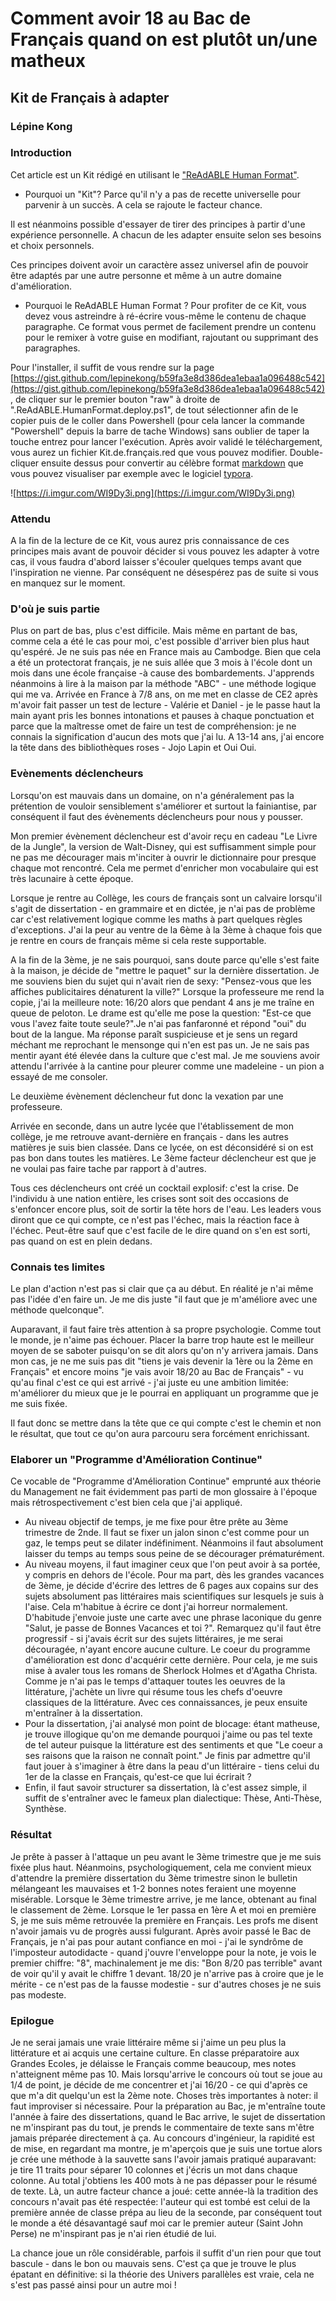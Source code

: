
# Comment avoir 18 au Bac de Français quand on est plutôt un/une matheux


## Kit de Français à adapter


### Lépine Kong


### Introduction


Cet article est un Kit rédigé en utilisant le ["ReAdABLE Human Format"](http://readablehumanformat.com). 

- Pourquoi un "Kit"? Parce qu'il n'y a pas de recette universelle pour parvenir à un succès. A cela se rajoute le facteur chance.

Il est néanmoins possible d'essayer de tirer des principes à partir d'une expérience  personnelle. A chacun de les adapter ensuite selon ses besoins et choix personnels.

Ces principes doivent avoir un caractère assez universel afin de pouvoir être adaptés par une autre personne et même à un autre domaine d'amélioration.

- Pourquoi le ReAdABLE Human Format ? Pour profiter de ce Kit, vous devez vous astreindre à ré-écrire vous-même le contenu de chaque paragraphe. Ce format vous permet de facilement prendre un contenu pour le remixer à votre guise en modifiant, rajoutant ou supprimant des paragraphes. 

Pour l'installer, il suffit de vous rendre sur la page [https://gist.github.com/lepinekong/b59fa3e8d386dea1ebaa1a096488c542](https://gist.github.com/lepinekong/b59fa3e8d386dea1ebaa1a096488c542), de cliquer sur le premier bouton "raw" à droite de ".ReAdABLE.HumanFormat.deploy.ps1", de tout sélectionner afin de le copier puis de le coller dans Powershell (pour cela lancer la commande "Powershell" depuis la barre de tache Windows) sans oublier de taper la touche entrez pour lancer l'exécution. Après avoir validé le téléchargement, vous aurez un fichier Kit.de.français.red que vous pouvez modifier. Double-cliquer ensuite dessus pour convertir au célèbre format [markdown](https://daringfireball.net/projects/markdown/syntax) que vous pouvez visualiser par exemple avec le logiciel [typora](https://typora.io/).


![https://i.imgur.com/WI9Dy3i.png](https://i.imgur.com/WI9Dy3i.png)
                    

### Attendu

A la fin de la lecture de ce Kit, vous aurez pris connaissance de ces principes mais avant de pouvoir décider si vous pouvez les adapter à votre cas, il vous faudra d'abord laisser s'écouler quelques temps avant que l'inspiration ne vienne. Par conséquent ne désespérez pas de suite si vous en manquez sur le moment.

### D'où je suis partie

Plus on part de bas, plus c'est difficile. Mais même en partant de bas, comme cela a été le cas pour moi, c'est possible d'arriver bien plus haut qu'espéré.
Je ne suis pas née en France mais au Cambodge. Bien que cela a été un protectorat français, je ne suis allée que 3 mois à l'école dont un mois dans une école française -à cause des bombardements. J'apprends néanmoins à lire à la maison par la méthode "ABC" - une méthode logique qui me va. Arrivée en France à 7/8 ans, on me met en classe de CE2 après m'avoir fait passer un test de lecture - Valérie et Daniel - je le passe haut la main ayant pris les bonnes intonations et pauses à chaque ponctuation et parce que la maîtresse omet de faire un test de compréhension: je ne connais la signification d'aucun des mots que j'ai lu.
A 13-14 ans, j'ai encore la tête dans des bibliothèques roses - Jojo Lapin et Oui Oui.  


### Evènements déclencheurs


Lorsqu'on est mauvais dans un domaine, on n'a généralement pas la prétention de vouloir  sensiblement s'améliorer et surtout la fainiantise, par conséquent il faut des évènements déclencheurs pour nous y pousser.

Mon premier évènement déclencheur est d'avoir reçu en cadeau "Le Livre de la Jungle", la version de Walt-Disney, qui est suffisamment simple pour ne pas me décourager mais m'inciter à ouvrir le dictionnaire pour presque chaque mot rencontré. Cela me permet d'enricher mon vocabulaire qui est très lacunaire à cette époque.

Lorsque je rentre au Collège, les cours de français sont un calvaire lorsqu'il s'agit de dissertation - en grammaire et en dictée, je n'ai pas de problème car c'est relativement logique comme les maths à part quelques règles d'exceptions. J'ai la peur au ventre de la 6ème à la 3ème à chaque fois que je rentre en cours de français même si cela reste  supportable. 

A la fin de la 3ème, je ne sais pourquoi, sans doute parce qu'elle s'est faite à la maison, je décide de "mettre le paquet" sur la dernière dissertation. Je me souviens bien du sujet qui n'avait rien de sexy: "Pensez-vous que les affiches publicitaires dénaturent la ville?" Lorsque la professeure me rend la copie, j'ai la meilleure note: 16/20 alors que pendant 4 ans je me traîne en queue de peloton.
Le drame est qu'elle me pose la question: "Est-ce que vous l'avez faite toute seule?".Je n'ai pas fanfaronné et répond "oui" du bout de la langue. Ma réponse paraît suspicieuse et je sens un regard méchant me reprochant le mensonge qui n'en est pas un. Je ne sais pas mentir ayant été élevée dans la culture que c'est mal. Je me souviens avoir attendu l'arrivée à la cantine pour pleurer comme une madeleine - un pion a essayé de me consoler.   

Le deuxième évènement déclencheur fut donc la vexation par une professeure.  

Arrivée en seconde, dans un autre lycée que l'établissement de mon collège, je me retrouve avant-dernière en français - dans les autres matières je suis bien classée. Dans ce lycée, on est déconsidéré si on est pas bon dans toutes les matières. Le 3ème facteur déclencheur est que je ne voulai pas faire tache par rapport à d'autres.

Tous ces déclencheurs ont créé un cocktail explosif: c'est la crise. De l'individu à une nation entière, les crises sont soit des occasions de s'enfoncer encore plus, soit de sortir la tête hors de l'eau. Les leaders vous diront que ce qui compte, ce n'est pas l'échec, mais la réaction face à l'échec. Peut-être sauf que c'est facile de le dire quand on s'en est sorti, pas quand on est en plein dedans. 


### Connais tes limites


Le plan d'action n'est pas si clair que ça au début. En réalité je n'ai même pas l'idée d'en faire un. Je me dis juste "il faut que je m'améliore avec une méthode quelconque".

Auparavant, il faut faire très attention à sa propre psychologie. Comme tout le monde, je n'aime pas échouer. Placer la barre trop haute est le meilleur moyen de se saboter puisqu'on se dit alors qu'on n'y arrivera jamais. Dans mon cas, je ne me suis pas dit "tiens je vais devenir la 1ère ou la 2ème en Français" et encore moins "je vais avoir 18/20 au Bac de Français" - vu qu'au final c'est ce qui est arrivé - j'ai juste eu une ambition limitée: m'améliorer du mieux que je le pourrai en appliquant un programme que je me suis fixée.

Il faut donc se mettre dans la tête que ce qui compte c'est le chemin et non le résultat, que tout ce qu'on aura parcouru sera forcément enrichissant.


### Elaborer un "Programme d'Amélioration Continue"

Ce vocable de "Programme d'Amélioration Continue" emprunté aux théorie du Management ne fait évidemment pas parti de mon glossaire à l'époque mais rétrospectivement c'est bien cela que j'ai appliqué.
- Au niveau objectif de temps, je me fixe pour être prête au 3ème trimestre de 2nde. Il faut se fixer un jalon sinon c'est comme pour un gaz, le temps peut se dilater indéfiniment. Néanmoins il faut absolument laisser du temps au temps sous peine de se décourager prématurément.
- Au niveau moyens, il faut imaginer ceux que l'on peut avoir à sa portée, y compris en dehors de l'école. Pour ma part, dès les grandes vacances de 3ème, je décide d'écrire des lettres de 6 pages aux copains sur des sujets absolument pas littéraires mais scientifiques sur lesquels je suis à l'aise. Cela m'habitue à écrire ce dont j'ai horreur normalement.  D'habitude j'envoie juste une carte avec une phrase laconique du genre "Salut, je passe de Bonnes Vacances et toi ?". 
Remarquez qu'il faut être progressif - si j'avais écrit sur des sujets littéraires, je me serai découragée, n'ayant encore aucune culture. Le coeur du programme d'amélioration est donc d'acquérir cette dernière. Pour cela, je me suis mise à avaler tous les romans de Sherlock Holmes et d'Agatha Christa. Comme je n'ai pas le temps d'attaquer toutes les oeuvres de la littérature, j'achète un livre qui résume tous les chefs d'oeuvre classiques de la littérature. Avec ces connaissances, je peux ensuite m'entraîner à la dissertation. 
- Pour la dissertation, j'ai analysé mon point de blocage: étant matheuse, je trouve illogique qu'on me demande pourquoi j'aime ou pas tel texte de tel auteur puisque la littérature est des sentiments et que "Le coeur a ses raisons que la raison ne connaît point." Je finis par admettre qu'il faut jouer à s'imaginer à être dans la peau d'un littéraire - tiens celui du 1er de la classe en Français, qu'est-ce que lui écrirait ?
- Enfin, il faut savoir structurer sa dissertation, là c'est assez simple, il suffit de s'entraîner avec le fameux plan dialectique: Thèse, Anti-Thèse, Synthèse. 

### Résultat

Je prête à passer à l'attaque un peu avant le 3ème trimestre que je me suis fixée plus haut. Néanmoins, psychologiquement, cela me convient mieux d'attendre la première dissertation du 3ème trimestre sinon le bulletin mélangeant les mauvaises et 1-2 bonnes notes feraient une moyenne misérable. Lorsque le 3ème trimestre arrive, je me lance, obtenant au final le classement de 2ème. Lorsque le 1er passa en 1ère A et moi en première S, je me suis même retrouvée la première en Français. Les profs me disent n'avoir jamais vu de progrès aussi fulgurant. Après avoir passé le Bac de Français, je n'ai pas pour autant confiance en moi - j'ai le syndrôme de l'imposteur autodidacte - quand j'ouvre l'enveloppe pour la note, je vois le premier chiffre: "8", machinalement je me dis: "Bon 8/20 pas terrible" avant de voir qu'il y avait le chiffre 1 devant. 18/20 je n'arrive pas à croire que je le mérite - ce n'est pas de la fausse modestie - sur d'autres choses je ne suis pas modeste.

### Epilogue

Je ne serai jamais une vraie littéraire même si j'aime un peu plus la littérature et ai acquis une certaine culture. En classe préparatoire aux Grandes Ecoles, je délaisse le Français comme beaucoup, mes notes n'atteignent même pas 10. Mais lorsqu'arrive le concours où tout se joue au 1/4 de point, je décide de me concentrer et j'ai 16/20 - ce qui d'après ce que m'a dit quelqu'un est la 2ème note.
Choses très importantes à noter: il faut improviser si nécessaire. Pour la préparation au Bac, je m'entraîne toute l'année à faire des dissertations, quand le Bac arrive, le sujet de dissertation ne m'inspirant pas du tout, je prends le commentaire de texte sans m'être jamais préparée directement à ça. Au concours d'ingénieur, la rapidité est de mise, en regardant ma montre, je m'aperçois que je suis une tortue alors je crée une méthode à la sauvette sans l'avoir jamais pratiqué auparavant: je tire 11 traits pour séparer 10 colonnes et j'écris un mot dans chaque colonne. Au total j'obtiens les 400 mots à ne pas dépasser pour le résumé de texte. Là, un autre facteur chance a joué: cette année-là la tradition des concours n'avait pas été respectée: l'auteur qui est tombé est celui de la première année de classe prépa au lieu de la seconde, par conséquent tout le monde a été désavantagé sauf moi car le premier auteur (Saint John Perse) ne m'inspirant pas je n'ai rien étudié de lui.

La chance joue un rôle considérable, parfois il suffit d'un rien pour que tout bascule - dans le bon ou mauvais sens. C'est ça que je trouve le plus épatant en définitive: si la théorie des Univers parallèles est vraie, cela ne s'est pas passé ainsi pour un autre moi !
